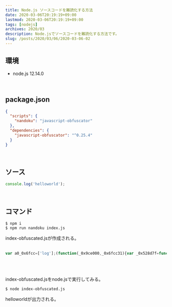 ```yaml
---
title: Node.js ソースコードを難読化する方法
date: 2020-03-06T20:19:19+09:00
lastmod: 2020-03-06T20:19:19+09:00
tags: [nodejs]
archives: 2020/03
description: Node.jsでソースコードを難読化する方法です。
slug: /posts/2020/03/06/2020-03-06-02
---
```


## 環境

- node.js 12.14.0

<br />

## package.json

```json:title=package.json
{
  "scripts": {
    "nandoku": "javascript-obfuscator"
  },
  "dependencies": {
    "javascript-obfuscator": "^0.25.4"
  }
}
```  

<br />

## ソース

```javascript:title=index.js
console.log('helloworld');
```  

<br />

## コマンド

```bash:title=bash
$ npm i
$ npm run nandoku index.js
```  

index-obfuscated.jsが作成される。
<br /><br />

```javascript:title=index-obfuscated.js
var a0_0x6fcc=['log'];(function(_0x9ce000,_0x6fcc31){var _0x528d7f=function(_0x11d980){while(--_0x11d980){_0x9ce000['push'](_0x9ce000['shift']());}};_0x528d7f(++_0x6fcc31);}(a0_0x6fcc,0x8d));var a0_0x528d=function(_0x9ce000,_0x6fcc31){_0x9ce000=_0x9ce000-0x0;var _0x528d7f=a0_0x6fcc[_0x9ce000];return _0x528d7f;};console[a0_0x528d('0x0')]('helloworld');
```  

<br /><br />

index-obfuscated.jsをnode.jsで実行してみる。

```bash:title=bash
$ node index-obfuscated.js
```  

helloworldが出力される。

<br />